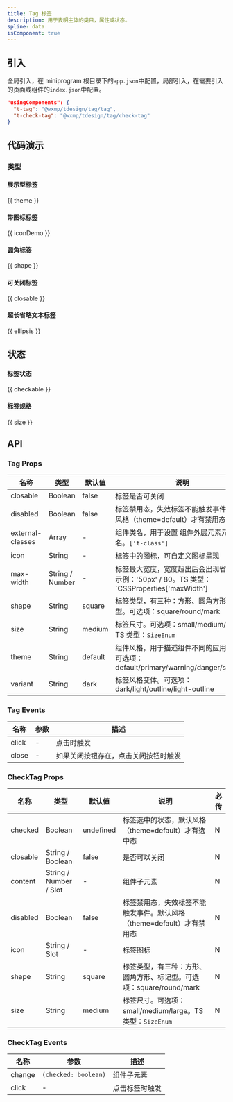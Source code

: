 ```yaml
---
title: Tag 标签
description: 用于表明主体的类目，属性或状态。
spline: data
isComponent: true
---
```


## 引入

全局引入，在 miniprogram 根目录下的`app.json`中配置，局部引入，在需要引入的页面或组件的`index.json`中配置。

```json
"usingComponents": {
  "t-tag": "@wxmp/tdesign/tag/tag",
  "t-check-tag": "@wxmp/tdesign/tag/check-tag"
}
```

## 代码演示

### 类型
#### 展示型标签

{{ theme }}

#### 带图标标签

{{ iconDemo }}

#### 圆角标签

{{ shape }}

#### 可关闭标签

{{ closable }}

#### 超长省略文本标签

{{ ellipsis }}


## 状态

#### 标签状态

{{ checkable }}

#### 标签规格

{{ size }}

## API
### Tag Props

| 名称             | 类型            | 默认值  | 说明                                                                                         | 必传    |
| ---------------- | --------------- | ------- | -------------------------------------------------------------------------------------------- | ------- |
| closable         | Boolean         | false   | 标签是否可关闭                                                                               | N       |
| disabled         | Boolean         | false   | 标签禁用态，失效标签不能触发事件。默认风格（theme=default）才有禁用态                        | N       |
| external-classes | Array           | -       | 组件类名，用于设置 组件外层元素元素类名。`['t-class']`                                       | N       |
| icon             | String          | -       | 标签中的图标，可自定义图标呈现                                                               | N       |
| max-width        | String / Number | -       | 标签最大宽度，宽度超出后会出现省略号。示例：'50px' / 80。TS 类型：`CSSProperties['maxWidth'] | number` | N |
| shape            | String          | square  | 标签类型，有三种：方形、圆角方形、标记型。可选项：square/round/mark                          | N       |
| size             | String          | medium  | 标签尺寸。可选项：small/medium/large。TS 类型：`SizeEnum`                                    | N       |
| theme            | String          | default | 组件风格，用于描述组件不同的应用场景。可选项：default/primary/warning/danger/success         | N       |
| variant          | String          | dark    | 标签风格变体。可选项：dark/light/outline/light-outline                                       | N       |

### Tag Events

| 名称  | 参数 | 描述                                 |
| ----- | ---- | ------------------------------------ |
| click | -    | 点击时触发                           |
| close | -    | 如果关闭按钮存在，点击关闭按钮时触发 |

### CheckTag Props

| 名称     | 类型                   | 默认值    | 说明                                                                  | 必传 |
| -------- | ---------------------- | --------- | --------------------------------------------------------------------- | ---- |
| checked  | Boolean                | undefined | 标签选中的状态，默认风格（theme=default）才有选中态                   | N    |
| closable | String / Boolean       | false     | 是否可以关闭                                                          | N    |
| content  | String / Number / Slot | -         | 组件子元素                                                            | N    |
| disabled | Boolean                | false     | 标签禁用态，失效标签不能触发事件。默认风格（theme=default）才有禁用态 | N    |
| icon     | String / Slot          | -         | 标签图标                                                              | N    |
| shape    | String                 | square    | 标签类型，有三种：方形、圆角方形、标记型。可选项：square/round/mark   | N    |
| size     | String                 | medium    | 标签尺寸。可选项：small/medium/large。TS 类型：`SizeEnum`             | N    |

### CheckTag Events

| 名称   | 参数                 | 描述           |
| ------ | -------------------- | -------------- |
| change | `(checked: boolean)` | 组件子元素     |
| click  | -                    | 点击标签时触发 |
